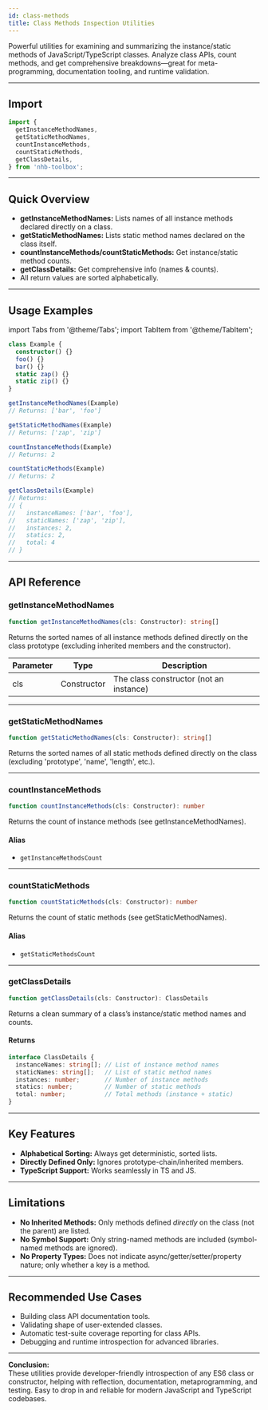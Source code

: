 ```yaml
---
id: class-methods
title: Class Methods Inspection Utilities
---
```

<!-- markdownlint-disable-file MD024 -->
Powerful utilities for examining and summarizing the instance/static methods of JavaScript/TypeScript classes. Analyze class APIs, count methods, and get comprehensive breakdowns—great for meta-programming, documentation tooling, and runtime validation.

---

## Import

```typescript
import {
  getInstanceMethodNames,
  getStaticMethodNames,
  countInstanceMethods,
  countStaticMethods,
  getClassDetails,
} from 'nhb-toolbox';
```

---

## Quick Overview

- **getInstanceMethodNames:** Lists names of all instance methods declared directly on a class.
- **getStaticMethodNames:** Lists static method names declared on the class itself.
- **countInstanceMethods/countStaticMethods:** Get instance/static method counts.
- **getClassDetails:** Get comprehensive info (names & counts).
- All return values are sorted alphabetically.

---

## Usage Examples

import Tabs from '@theme/Tabs';
import TabItem from '@theme/TabItem';

<Tabs>
<TabItem value="Setup" label="Fixture">

```typescript
class Example {
  constructor() {}
  foo() {}
  bar() {}
  static zap() {}
  static zip() {}
}
```

</TabItem>
<TabItem value="Instance Names" label="Instance Methods">

```typescript
getInstanceMethodNames(Example)
// Returns: ['bar', 'foo']
```

</TabItem>
<TabItem value="Static Names" label="Static Methods">

```typescript
getStaticMethodNames(Example)
// Returns: ['zap', 'zip']
```

</TabItem>
<TabItem value="Instance Count" label="Count Instance">

```typescript
countInstanceMethods(Example)
// Returns: 2
```

</TabItem>
<TabItem value="Static Count" label="Count Static">

```typescript
countStaticMethods(Example)
// Returns: 2
```

</TabItem>
<TabItem value="Details" label="getClassDetails">

```typescript
getClassDetails(Example)
// Returns:
// {
//   instanceNames: ['bar', 'foo'],
//   staticNames: ['zap', 'zip'],
//   instances: 2,
//   statics: 2,
//   total: 4
// }
```

</TabItem>
</Tabs>

---

## API Reference

### getInstanceMethodNames

```typescript
function getInstanceMethodNames(cls: Constructor): string[]
```

Returns the sorted names of all instance methods defined directly on the class prototype (excluding inherited members and the constructor).

| Parameter | Type         | Description                                    |
|-----------|--------------|------------------------------------------------|
| cls       | Constructor  | The class constructor (not an instance)        |

---

### getStaticMethodNames

```typescript
function getStaticMethodNames(cls: Constructor): string[]
```

Returns the sorted names of all static methods defined directly on the class (excluding 'prototype', 'name', 'length', etc.).

---

### countInstanceMethods

```typescript
function countInstanceMethods(cls: Constructor): number
```

Returns the count of instance methods (see getInstanceMethodNames).

#### Alias

- `getInstanceMethodsCount`

---

### countStaticMethods

```typescript
function countStaticMethods(cls: Constructor): number
```

Returns the count of static methods (see getStaticMethodNames).

#### Alias

- `getStaticMethodsCount`

---

### getClassDetails

```typescript
function getClassDetails(cls: Constructor): ClassDetails
```

Returns a clean summary of a class’s instance/static method names and counts.

#### Returns

```typescript
interface ClassDetails {
  instanceNames: string[]; // List of instance method names
  staticNames: string[];   // List of static method names
  instances: number;       // Number of instance methods
  statics: number;         // Number of static methods
  total: number;           // Total methods (instance + static)
}
```

---

## Key Features

- **Alphabetical Sorting:** Always get deterministic, sorted lists.
- **Directly Defined Only:** Ignores prototype-chain/inherited members.
- **TypeScript Support:** Works seamlessly in TS and JS.

---

## Limitations

- **No Inherited Methods:** Only methods defined *directly* on the class (not the parent) are listed.
- **No Symbol Support:** Only string-named methods are included (symbol-named methods are ignored).
- **No Property Types:** Does not indicate async/getter/setter/property nature; only whether a key is a method.

---

## Recommended Use Cases

- Building class API documentation tools.
- Validating shape of user-extended classes.
- Automatic test-suite coverage reporting for class APIs.
- Debugging and runtime introspection for advanced libraries.

---

**Conclusion:**  
These utilities provide developer-friendly introspection of any ES6 class or constructor, helping with reflection, documentation, metaprogramming, and testing. Easy to drop in and reliable for modern JavaScript and TypeScript codebases.
